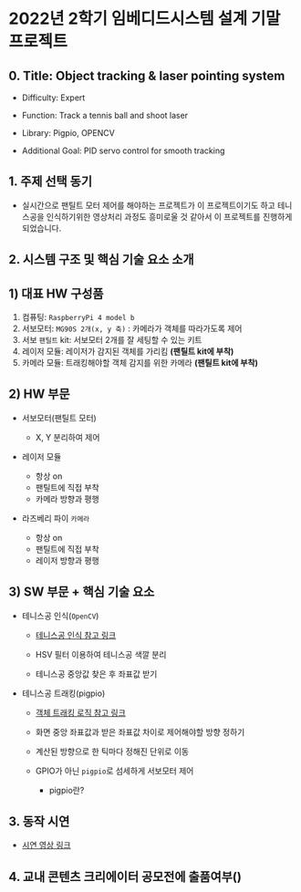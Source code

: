 # 2022년 2학기 임베디드시스템 설계 기말 프로젝트

## 0. Title: Object tracking & laser pointing system

- Difficulty: Expert

- Function: Track a tennis ball and shoot laser

- Library: Pigpio, OPENCV

- Additional Goal: PID servo control for smooth tracking

## 1. 주제 선택 동기

- 실시간으로 팬틸트 모터 제어를 해야하는 프로젝트가 이 프로젝트이기도 하고 테니스공을 인식하기위한 영상처리 과정도 흥미로울 것 같아서 이 프로젝트를 진행하게되었습니다.

## 2. 시스템 구조 및 핵심 기술 요소 소개

## 1) 대표 HW 구성품

1) 컴퓨팅: `RaspberryPi 4 model b`
2) 서보모터: `MG90S 2개(x, y 축)` : 카메라가 객체를 따라가도록 제어
3) 서보 `팬틸트` kit: 서보모터 2개를 잘 세팅할 수 있는 키트
4) 레이저 모듈: 레이저가 감지된 객체를 가리킴 **(팬틸트 kit에 부착)**
5) 카메라 모듈: 트래킹해야할 객체 감지를 위한 카메라 **(팬틸트 kit에 부착)**

## 2) HW 부문

- 서보모터(팬틸트 모터)
  - X, Y 분리하여 제어

- 레이저 모듈
  - 항상 on
  - 팬틸트에 직접 부착
  - 카메라 방향과 평행
  
- 라즈베리 파이 `카메라`
  - 항상 on
  - 팬틸트에 직접 부착
  - 레이저 방향과 평행

## 3) SW 부문 + 핵심 기술 요소

- 테니스공 인식(`OpenCV`)

  - [테니스공 인식 참고 링크](https://pyimagesearch.com/2015/09/14/ball-tracking-with-opencv/)

  - HSV 필터 이용하여 테니스공 색깔 분리
  
  - 테니스공 중앙값 찾은 후 좌표값 받기

- 테니스공 트래킹(pigpio)
  - [객체 트래킹 로직 참고 링크](https://www.hackster.io/shubhamsantosh99/face-tracker-using-opencv-and-arduino-55412e)

  - 화면 중앙 좌표값과 받은 좌표값 차이로 제어해야할 방향 정하기

  - 계산된 방향으로 한 틱마다 정해진 단위로 이동
  
  - GPIO가 아닌 `pigpio`로 섬세하게 서보모터 제어
    - pigpio란?

## 3. 동작 시연

- [시연 영상 링크]()

## 4. 교내 콘텐츠 크리에이터 공모전에 출품여부()
